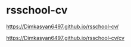 # rsschool-cv
https://Dimkasyan6497.github.io/rsschool-cv/

https://Dimkasyan6497.github.io/rsschool-cv/cv
